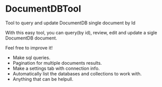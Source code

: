 # DocumentDBTool
Tool to query and update DocumentDB single document by Id

With this easy tool, you can query(by id), review, edit and update a sigle DocumentDB document.


Feel free to improve it!

- Make sql queries.
- Pagination for multiple documents results.
- Make a settings tab with connection info.
- Automatically list the databases and collections to work with.
- Anything that can be helpull.
